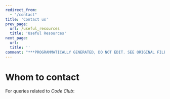 ```yaml
---
redirect_from:
  - "/contact"
title: 'Contact us'
prev_page:
  url: /useful_resources
  title: 'Useful Resources'
next_page:
  url: 
  title: ''
comment: "***PROGRAMMATICALLY GENERATED, DO NOT EDIT. SEE ORIGINAL FILES IN /content***"
---
```

# Whom to contact

For queries related to _Code Club_:
